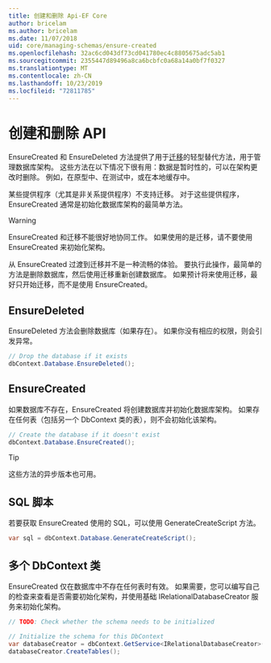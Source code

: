 ```yaml
---
title: 创建和删除 Api-EF Core
author: bricelam
ms.author: bricelam
ms.date: 11/07/2018
uid: core/managing-schemas/ensure-created
ms.openlocfilehash: 32ac6cd043df73cd041780ec4c8805675adc5ab1
ms.sourcegitcommit: 2355447d89496a8ca6bcbfc0a68a14a0bf7f0327
ms.translationtype: MT
ms.contentlocale: zh-CN
ms.lasthandoff: 10/23/2019
ms.locfileid: "72811785"
---
```

# <a name="create-and-drop-apis"></a>创建和删除 API

EnsureCreated 和 EnsureDeleted 方法提供了用于[迁移](migrations/index.md)的轻型替代方法，用于管理数据库架构。 这些方法在以下情况下很有用：数据是暂时性的，可以在架构更改时删除。 例如，在原型中、在测试中，或在本地缓存中。

某些提供程序（尤其是非关系提供程序）不支持迁移。 对于这些提供程序，EnsureCreated 通常是初始化数据库架构的最简单方法。

> [!WARNING]
> EnsureCreated 和迁移不能很好地协同工作。 如果使用的是迁移，请不要使用 EnsureCreated 来初始化架构。

从 EnsureCreated 过渡到迁移并不是一种流畅的体验。 要执行此操作，最简单的方法是删除数据库，然后使用迁移重新创建数据库。 如果预计将来使用迁移，最好只开始迁移，而不是使用 EnsureCreated。

## <a name="ensuredeleted"></a>EnsureDeleted

EnsureDeleted 方法会删除数据库（如果存在）。 如果你没有相应的权限，则会引发异常。

``` csharp
// Drop the database if it exists
dbContext.Database.EnsureDeleted();
```

## <a name="ensurecreated"></a>EnsureCreated

如果数据库不存在，EnsureCreated 将创建数据库并初始化数据库架构。 如果存在任何表（包括另一个 DbContext 类的表），则不会初始化该架构。

``` csharp
// Create the database if it doesn't exist
dbContext.Database.EnsureCreated();
```

> [!TIP]
> 这些方法的异步版本也可用。

## <a name="sql-script"></a>SQL 脚本

若要获取 EnsureCreated 使用的 SQL，可以使用 GenerateCreateScript 方法。

``` csharp
var sql = dbContext.Database.GenerateCreateScript();
```

## <a name="multiple-dbcontext-classes"></a>多个 DbContext 类

EnsureCreated 仅在数据库中不存在任何表时有效。 如果需要，您可以编写自己的检查来查看是否需要初始化架构，并使用基础 IRelationalDatabaseCreator 服务来初始化架构。

``` csharp
// TODO: Check whether the schema needs to be initialized

// Initialize the schema for this DbContext
var databaseCreator = dbContext.GetService<IRelationalDatabaseCreator>();
databaseCreator.CreateTables();
```
